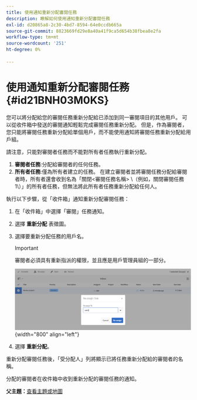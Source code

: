 ```yaml
---
title: 使用通知重新分配審閱任務
description: 瞭解如何使用通知重新分配審閱任務
exl-id: d20865a8-2c30-4bd7-8594-64e0ccdb665a
source-git-commit: 8823669fd29e8a40a41f9ca5d654b38fbea8e2fa
workflow-type: tm+mt
source-wordcount: '251'
ht-degree: 0%

---
```


# 使用通知重新分配審閱任務 {#id21BNH03M0KS}

您可以將分配給您的審閱任務重新分配給已添加到同一審閱項目的其他用戶。 可以從收件箱中發送的審閱通知輕鬆完成審閱任務重新分配。 但是，作為審閱者，您只能將審閱任務重新分配給單個用戶，而不能使用通知將審閱任務重新分配給用戶組。

請注意，只能對審閱者任務而不能對所有者任務執行重新分配。

1. **審閱者任務**:分配給審閱者的任何任務。
1. **所有者任務**:僅為所有者建立的任務。 在建立審閱者並將審閱任務分配給審閱者時，所有者還會收到名為「關閉&lt;審閱任務名稱\> \（例如，關閉審閱任務1\）」的所有者任務，但無法將此所有者任務重新分配給任何人。

執行以下步驟，從「收件箱」通知重新分配審閱任務：

1. 在「收件箱」中選擇「審閱」任務通知。
1. 選擇 **重新分配** 表徵圖。
1. 選擇要重新分配任務的用戶名。

   >[!IMPORTANT]
   >
   > 審閱者必須具有重新指派的權限，並且應是用戶管理員組的一部分。

   ![](images/reassign-user-inbox.png){width="800" align="left"}

1. 選擇 **重新分配**。

重新分配審閱任務後，「受分配人」列將顯示已將任務重新分配給的審閱者的名稱。

分配的審閱者在收件箱中收到重新分配的審閱任務的通知。

**父主題：**[&#x200B;查看主題或地圖](review.md)

